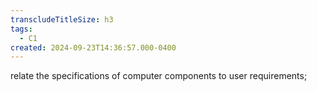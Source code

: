 ```yaml
---
transcludeTitleSize: h3
tags:
  - C1
created: 2024-09-23T14:36:57.000-0400
---
```

relate the specifications of computer components to user requirements;